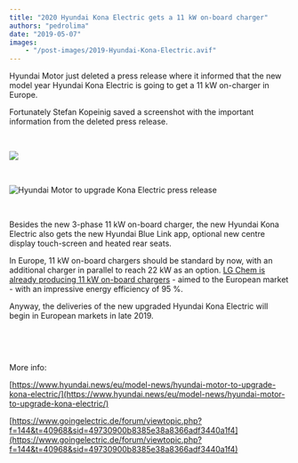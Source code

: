 ```yaml
---
title: "2020 Hyundai Kona Electric gets a 11 kW on-board charger"
authors: "pedrolima"
date: "2019-05-07"
images: 
    - "/post-images/2019-Hyundai-Kona-Electric.avif"
---
```


Hyundai Motor just deleted a press release where it informed that the new model year Hyundai Kona Electric is going to get a 11 kW on-charger in Europe.

Fortunately Stefan Kopeinig saved a screenshot with the important information from the deleted press release.

 

![](post-images/Hyundai-Motor-to-upgrade-Kona-Electric-1-2.avif)

 

![Hyundai Motor to upgrade Kona Electric press release](post-images/Hyundai-Motor-to-upgrade-Kona-Electric-2-2.avif)

 

Besides the new 3-phase 11 kW on-board charger, the new Hyundai Kona Electric also gets the new Hyundai Blue Link app, optional new centre display touch-screen and heated rear seats.

In Europe, 11 kW on-board chargers should be standard by now, with an additional charger in parallel to reach 22 kW as an option. [LG Chem is already producing 11 kW on-board chargers](/2018/06/11/new-lg-chem-on-board-chargers-up-to-11-kw/) - aimed to the European market - with an impressive energy efficiency of 95 %.

Anyway, the deliveries of the new upgraded Hyundai Kona Electric will begin in European markets in late 2019.

 

 

More info:

[https://www.hyundai.news/eu/model-news/hyundai-motor-to-upgrade-kona-electric/](https://www.hyundai.news/eu/model-news/hyundai-motor-to-upgrade-kona-electric/)

[https://www.goingelectric.de/forum/viewtopic.php?f=144&t=40968&sid=49730900b8385e38a8366adf3440a1f4](https://www.goingelectric.de/forum/viewtopic.php?f=144&t=40968&sid=49730900b8385e38a8366adf3440a1f4)
